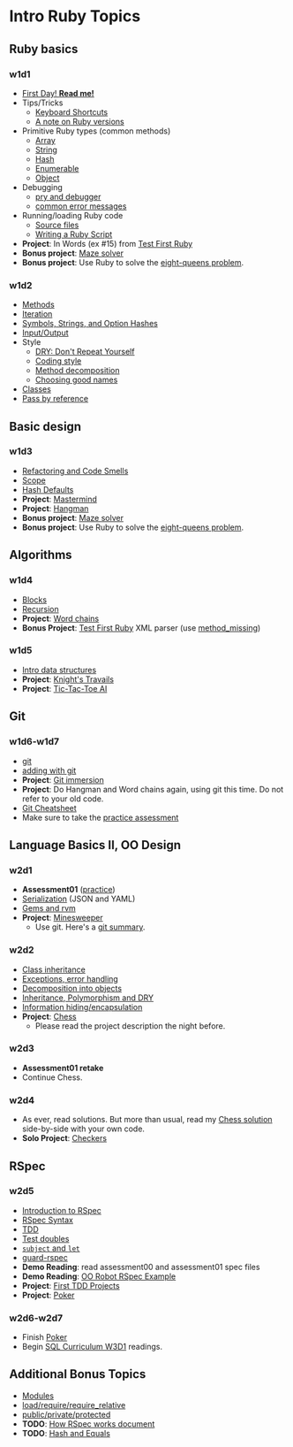 # Intro Ruby Topics

## Ruby basics

### w1d1

+ [First Day! **Read me!**][day1-instructions]
+ Tips/Tricks
    + [Keyboard Shortcuts][keyboard-shortcuts]
    + [A note on Ruby versions][versions]
+ Primitive Ruby types (common methods)
    + [Array][array]
    + [String][string]
    + [Hash][hash]
    + [Enumerable][enumerable]
    + [Object][object]
+ Debugging
    + [pry and debugger][pry-and-debugger]
    + [common error messages][common-error-messages]
+ Running/loading Ruby code
    + [Source files][source-files]
    + [Writing a Ruby Script][writing-a-script]
+ **Project**: In Words (ex #15) from
  [Test First Ruby][test-first-ruby]
+ **Bonus project**: [Maze solver][maze-project]
+ **Bonus project**: Use Ruby to solve the
  [eight-queens problem][eight-queens].

[day1-instructions]: https://github.com/appacademy/meta/blob/master/first-day-instructions/README.md
[keyboard-shortcuts]: ./w1d1/shortcuts.md
[versions]: ./w1d1/versions.md

[array]: ./w1d1/data-structures/array.md
[string]: ./w1d1/data-structures/string.md
[hash]: ./w1d1/data-structures/hash.md
[enumerable]: ./w1d1/data-structures/enumerable.md
[object]: ./w1d1/data-structures/object.md

[pry-and-debugger]: ./w1d1/debugging/debugger.md
[common-error-messages]: ./w1d1/debugging/common-exceptions.md

[source-files]: ./w1d1/running-ruby-code/source-files.md
[writing-a-script]: ./w1d1/running-ruby-code/writing-a-script.md

[test-first-ruby]: https://github.com/alexch/learn_ruby
[maze-project]: ./projects/w1d1-maze-solver.md
[eight-queens]: http://en.wikipedia.org/wiki/Eight_queens_puzzle

### w1d2

+ [Methods][methods]
+ [Iteration][iteration]
+ [Symbols, Strings, and Option Hashes][symbols-and-strings]
+ [Input/Output][input-output]
+ Style
    + [DRY: Don't Repeat Yourself][dry]
    + [Coding style][coding-style]
    + [Method decomposition][method-decomposition]
    + [Choosing good names][naming]
+ [Classes][classes]
+ [Pass by reference][pass-by-reference]

[methods]: ./w1d2/methods.md
[iteration]: ./w1d2/iteration.md
[symbols-and-strings]: ./w1d2/symbols-and-strings.md
[input-output]: ./w1d2/io.md

[dry]: ./w1d2/style/dry.md
[coding-style]: ./w1d2/style/coding-style.md
[method-decomposition]: ./w1d2/style/method-decomposition.md
[naming]: ./w1d2/style/naming.md

[classes]: ./w1d2/classes.md
[pass-by-reference]: ./w1d2/pass-by-reference.md

## Basic design

### w1d3

+ [Refactoring and Code Smells][code-smells]
+ [Scope][scope]
+ [Hash Defaults][hash-defaults]
+ **Project**: [Mastermind][mastermind]
+ **Project**: [Hangman][hangman]
+ **Bonus project**: [Maze solver][maze-project]
+ **Bonus project**: Use Ruby to solve the
  [eight-queens problem][eight-queens].

[code-smells]: ./w1d3/refactoring.md
[scope]: ./w1d3/scope.md
[hash-defaults]: ./w1d3/hash-defaults.md

[mastermind]: ./projects/w1d3-mastermind.md
[hangman]: ./projects/w1d3-hangman.md

## Algorithms

### w1d4

+ [Blocks][blocks]
+ [Recursion][recursion]
+ **Project**: [Word chains][word-chains]
+ **Bonus Project**: [Test First Ruby][test-first-ruby] XML parser
  (use [method_missing][method_missing])

[blocks]: ./w1d4/blocks.md
[recursion]: ./w1d4/recursion.md

[word-chains]:  ./projects/w1d4-word-chains.md
[test-first-ruby]: https://github.com/alexch/learn_ruby
[method_missing]: ./bonus/metaprogramming.md#method_missing

### w1d5

+ [Intro data structures][intro-data-structures]
+ **Project**: [Knight's Travails][knights-travails]
+ **Project**: [Tic-Tac-Toe AI][tic-tac-toe-ai]

[intro-data-structures]: ./w1d5/intro-algorithms.md

[knights-travails]: ./projects/w1d5-knights-travails.md
[tic-tac-toe-ai]: ./projects/w1d5-tic-tac-toe-ai.md

## Git

### w1d6-w1d7

+ [git][git]
+ [adding with git][git-add]
+ **Project**: [Git immersion][git-immersion]
+ **Project**: Do Hangman and Word chains again, using git this
  time. Do not refer to your old code.
+ [Git Cheatsheet][git-cheatsheet]
+ Make sure to take the [practice assessment][assessment-practice]

[git]: ./w1d6-w1d7/git.md
[git-add]: ./w1d6-w1d7/git-add.md
[git-immersion]: http://gitimmersion.com/
[git-cheatsheet]: http://www.ndpsoftware.com/git-cheatsheet.html

## Language Basics II, OO Design

### w2d1

+ **Assessment01** ([practice][assessment-practice])
+ [Serialization][serialization] (JSON and YAML)
+ [Gems and rvm][gems]
+ **Project**: [Minesweeper][minesweeper]
    * Use git. Here's a [git summary][git-summary].

[assessment-practice]: https://github.com/appacademy/assessment-prep
[serialization]: ./w2d1/serialization.md
[gems]: ./w2d1/gems-and-rvm.md

[minesweeper]: ./projects/w2d1-minesweeper.md
[git-summary]: ./w1d6-w1d7/git-summary.md

### w2d2

+ [Class inheritance][inheritance]
+ [Exceptions, error handling][errors]
+ [Decomposition into objects][object-decomposition]
+ [Inheritance, Polymorphism and DRY][inheritance-design]
+ [Information hiding/encapsulation][hiding]
+ **Project**: [Chess][chess]
    + Please read the project description the night before.

[inheritance]: ./w2d2/inheritance.md
[errors]: ./w2d2/errors.md
[object-decomposition]: ./w2d2/object-decomposition.md
[inheritance-design]: ./w2d2/inheritance-design.md
[hiding]: ./w2d2/hiding.md

[chess]: ./projects/w2d2-chess.md

### w2d3

+ **Assessment01 retake**
+ Continue Chess.

### w2d4

+ As ever, read solutions. But more than usual, read my
  [Chess solution][chess-solution] side-by-side with your own code.
+ **Solo Project**: [Checkers][checkers-project]

[chess-solution]: https://github.com/appacademy/solutions/tree/master/w2/w2d2-w2d3/lib
[checkers-project]: ./projects/w2d4-checkers.md

## RSpec

### w2d5

+ [Introduction to RSpec][intro-rspec]
+ [RSpec Syntax][rspec-syntax]
+ [TDD][intro-tdd]
+ [Test doubles][test-doubles]
+ [`subject` and `let`][subject-and-let]
+ [guard-rspec][guard-rspec]
+ **Demo Reading**: read assessment00 and assessment01 spec files
+ **Demo Reading**: [OO Robot RSpec Example][robot-demo]
+ **Project**: [First TDD Projects][first-tdd-projects]
+ **Project**: [Poker][poker-project]

[intro-rspec]: ./w2d5/intro-rspec.md
[rspec-syntax]: ./w2d5/rspec-syntax.md
[intro-tdd]: ./w2d5/intro-tdd.md
[test-doubles]: ./w2d5/test-doubles.md
[subject-and-let]: ./w2d5/subject-and-let.md
[guard-rspec]: ./w2d5/guard-rspec.md

[robot-demo]: ./w2d5/robot-rspec-demo

[first-tdd-projects]: ./projects/w2d5-first-tdd-projects.md
[poker-project]: ./projects/w2d5-poker.md

### w2d6-w2d7

+ Finish [Poker][poker-project]
+ Begin [SQL Curriculum W3D1][sql-curriculum] readings.

[sql-curriculum]: https://github.com/appacademy/sql-curriculum

## Additional Bonus Topics

+ [Modules][modules]
+ [load/require/require_relative][require]
+ [public/private/protected][privacy]
+ **TODO**: [How RSpec works document][how-rspec-works]
+ **TODO**: [Hash and Equals][hash-and-equals]

[modules]: ./bonus/modules.md
[require]: ./bonus/require.md
[privacy]: ./bonus/privacy.md
[how-rspec-works]: ./bonus/how-rspec-works.md
[hash-and-equals]: ./bonus/hash-and-equals.md
